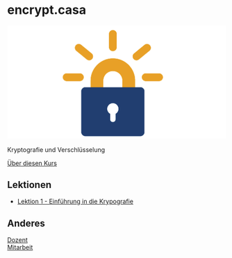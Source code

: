 # encrypt.casa
![](letsencrypt.png)

Kryptografie und Verschlüsselung

[Über diesen Kurs](%C3%BCber.md)

## Lektionen

* [Lektion 1 - Einführung in die Krypografie](topic-1/readme.md)

## Anderes

[Dozent](dozent.md)  
[Mitarbeit](mitarbeit)
